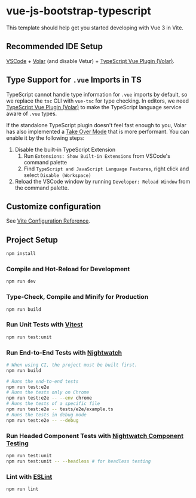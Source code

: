 # vue-js-bootstrap-typescript

This template should help get you started developing with Vue 3 in Vite.

## Recommended IDE Setup

[VSCode](https://code.visualstudio.com/) + [Volar](https://marketplace.visualstudio.com/items?itemName=Vue.volar) (and disable Vetur) + [TypeScript Vue Plugin (Volar)](https://marketplace.visualstudio.com/items?itemName=Vue.vscode-typescript-vue-plugin).

## Type Support for `.vue` Imports in TS

TypeScript cannot handle type information for `.vue` imports by default, so we replace the `tsc` CLI with `vue-tsc` for type checking. In editors, we need [TypeScript Vue Plugin (Volar)](https://marketplace.visualstudio.com/items?itemName=Vue.vscode-typescript-vue-plugin) to make the TypeScript language service aware of `.vue` types.

If the standalone TypeScript plugin doesn't feel fast enough to you, Volar has also implemented a [Take Over Mode](https://github.com/johnsoncodehk/volar/discussions/471#discussioncomment-1361669) that is more performant. You can enable it by the following steps:

1. Disable the built-in TypeScript Extension
    1) Run `Extensions: Show Built-in Extensions` from VSCode's command palette
    2) Find `TypeScript and JavaScript Language Features`, right click and select `Disable (Workspace)`
2. Reload the VSCode window by running `Developer: Reload Window` from the command palette.

## Customize configuration

See [Vite Configuration Reference](https://vitejs.dev/config/).

## Project Setup

```sh
npm install
```

### Compile and Hot-Reload for Development

```sh
npm run dev
```

### Type-Check, Compile and Minify for Production

```sh
npm run build
```

### Run Unit Tests with [Vitest](https://vitest.dev/)

```sh
npm run test:unit
```

### Run End-to-End Tests with [Nightwatch](https://nightwatchjs.org/)

```sh
# When using CI, the project must be built first.
npm run build

# Runs the end-to-end tests
npm run test:e2e
# Runs the tests only on Chrome
npm run test:e2e -- --env chrome
# Runs the tests of a specific file
npm run test:e2e -- tests/e2e/example.ts
# Runs the tests in debug mode
npm run test:e2e -- --debug
```
    
### Run Headed Component Tests with [Nightwatch Component Testing](https://nightwatchjs.org/guide/component-testing/introduction.html)
  
```sh
npm run test:unit
npm run test:unit -- --headless # for headless testing
```

### Lint with [ESLint](https://eslint.org/)

```sh
npm run lint
```
